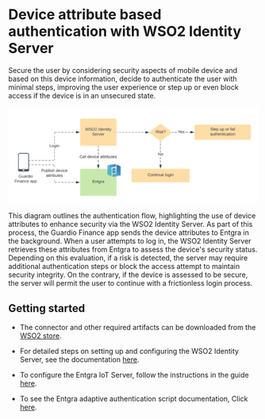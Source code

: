 # Device attribute based authentication with WSO2 Identity Server

Secure the user by considering security aspects of mobile device and based on this device information, decide to 
authenticate the user with minimal steps, improving the user experience or step up or even block access if the 
device is in an unsecured state.

<img src="images/diagram.png" alt="Entgra Configuration" width="800"/>

This diagram outlines the authentication flow, highlighting the use of device attributes to enhance security via the
WSO2 Identity Server. As part of this process, the Guardio Finance app sends the device attributes to Entgra in
the background. When a user attempts to log in, the WSO2 Identity Server retrieves these attributes from Entgra to
assess the device's security status. Depending on this evaluation, if a risk is detected, the server may require
additional authentication steps or block the access attempt to maintain security integrity. On the contrary, if the
device is assessed to be secure, the server will permit the user to continue with a frictionless login process.

## Getting started

- The connector and other required artifacts can be downloaded from the 
    [WSO2 store](https://store.wso2.com/store/assets/isconnector/details/14a8ff5e-5db9-44f4-83cd-8a2534d5892f).

- For detailed steps on setting up and configuring the WSO2 Identity Server, see the documentation 
    [here](files/config.md).

- To configure the Entgra IoT Server, follow the instructions in the guide [here](files/entgra.md).

- To see the Entgra adaptive authentication script documentation, Click [here](files/adaptive_script.md).